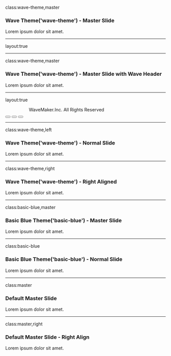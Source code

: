 class:wave-theme,master

### Wave Theme('wave-theme') - Master Slide

Lorem ipsum dolor sit amet.

---
layout:true
<div class="slide-header"></div>

---
class:wave-theme,master

### Wave Theme('wave-theme') - Master Slide with Wave Header

Lorem ipsum dolor sit amet.

---
layout:true
<div class="slide-header"></div>
<div class="slide-footer">
    <div class="slide-copright col">
        <img class="image logo" width="70"/>
        <span>WaveMaker.Inc. All Rights Reserved</span>
    </div>
    <div class="action-btns col">
        <button title="Previous (←)" class="previousSlide"><div class="arrow-left"></div></button>
        <button title="Next (→)" class="nextSlide"><div class="arrow-right"></div></button>
        <button title="Full screen (F)" class="fullScreen"><i class="wms wms-fullscreen"></i></button>
    </div>
</div>

---
class:wave-theme,left
### Wave Theme('wave-theme') - Normal Slide

Lorem ipsum dolor sit amet.

---
class:wave-theme,right
### Wave Theme('wave-theme') - Right Aligned

Lorem ipsum dolor sit amet.

---
class:basic-blue,master

### Basic Blue Theme('basic-blue') - Master Slide

Lorem ipsum dolor sit amet.

---
class:basic-blue

### Basic Blue Theme('basic-blue') - Normal Slide

Lorem ipsum dolor sit amet.

---
class:master

### Default Master Slide

Lorem ipsum dolor sit amet.

---
class:master,right

### Default Master Slide - Right Align

Lorem ipsum dolor sit amet.

